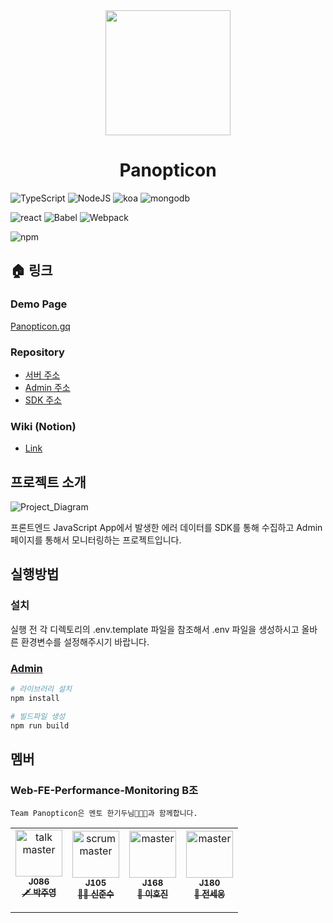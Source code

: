 <div style="text-align:center;"> 
    <img src="https://i.imgur.com/ZV0QxMF.jpg" width="200px;">
    <h1>Panopticon</h1>
</div>

![TypeScript](https://img.shields.io/badge/TypeScript-v4.0.5-blue?logo=TypeScript) ![NodeJS](https://img.shields.io/badge/node.js-v14.5.1-green?logo=node.js) ![koa](https://img.shields.io/badge/KOA-4.16.1-yellow?logo=KoaJs) ![mongodb](https://img.shields.io/badge/MongoDB-v4.2.10-green?logo=mongodb) 

![react](https://img.shields.io/badge/React-17.0.1-1cf?logo=react) ![Babel](https://img.shields.io/badge/@babel/core-7.12.3-yellow?logo=babel) ![Webpack](https://img.shields.io/badge/Webpack-4.44.2-blue?logo=Webpack) 

![npm](https://img.shields.io/badge/npm-6.14.8-red?logo=npm)

## :house: 링크

### Demo Page

[Panopticon.gq](http://panopticon.gq/issue)

### Repository

- [서버 주소](https://github.com/boostcamp-2020/Project11-B-Web-FE-Performance-Monitoring-Server)
- [Admin 주소](https://github.com/boostcamp-2020/Project11-B-Web-FE-Performance-Monitoring-Admin)
- [SDK 주소](https://github.com/boostcamp-2020/Project11-B-Web-FE-Performance-Monitoring-SDK)

### Wiki (Notion)

- [Link](https://www.notion.so/PANOPTIOCN-7417bc8fe4614754b49bdd17745d25a2)

## 프로젝트 소개

![Project_Diagram](https://i.imgur.com/xA1SDWw.png)

프론트엔드 JavaScript App에서 발생한 에러 데이터를 SDK를 통해 수집하고 Admin 페이지를 통해서 모니터링하는 프로젝트입니다.

## 실행방법

### 설치
실행 전 각 디렉토리의 .env.template 파일을 참조해서 .env 파일을 생성하시고 올바른 환경변수를 설정해주시기 바랍니다. 

### [Admin](https://github.com/boostcamp-2020/Project11-B-Web-FE-Performance-Monitoring-Admin)
```bash
# 라이브러리 설치
npm install

# 빌드파일 생성
npm run build
```

## 멤버 

### Web-FE-Performance-Monitoring B조
```
Team Panopticon은 멘토 한기두님👨🏻‍🏫과 함께합니다.
```

<table>
  <tr>
    <td align="center"><a href="https://github.com/juyoungpark718"><img src="https://avatars3.githubusercontent.com/u/49264892?s=460&v=4" width="75px;" alt="talk master"/>
      <br/><sub><b>J086</b></sub>
      <br/><sub><b>🗡️ 박주영</b></sub></a>
      <br/><img src="https://noticon-static.tammolo.com/dgggcrkxq/image/upload/v1566913457/noticon/eh4d0dnic4n1neth3fui.png" width="14px;"/>
    </td>
    <td align="center"><a href="https://github.com/junsushin-dev"><img src="https://avatars3.githubusercontent.com/u/32405358?s=400&u=cbda272c344b4c9e35cc1ee452f0bc4eae7e34c3&v=4" width="75px;" alt="scrum master"/>
      <br/><sub><b>J105</b></sub>
      <br/><sub><b>🏄🏻 신준수</b></sub></a>
      <br/><img src="https://noticon-static.tammolo.com/dgggcrkxq/image/upload/v1566913457/noticon/eh4d0dnic4n1neth3fui.png" width="14px;">
    </td>
    <td align="center"><a href="https://github.com/EarlyHail"><img src="https://avatars3.githubusercontent.com/u/55068119?s=460&v=4" width="75px;" alt=" master"/>
      <br/><sub><b>J168</b></sub>
      <br/><sub><b>🔧 이호진</b></sub></a>
      <br/><img src="https://noticon-static.tammolo.com/dgggcrkxq/image/upload/v1566913457/noticon/eh4d0dnic4n1neth3fui.png" width="14px;"/>
    </td>
    <td align="center"><a href="https://github.com/saeeng"><img src="https://avatars0.githubusercontent.com/u/41819176?s=460&v=4" width="75px;" alt=" master"/>
      <br/><sub><b>J180</b></sub>
      <br/><sub><b>🍟 전세웅</b></sub></a>
      <br/><img src="https://noticon-static.tammolo.com/dgggcrkxq/image/upload/v1566913457/noticon/eh4d0dnic4n1neth3fui.png" width="14px;">
    </td>
  </tr>
</table>